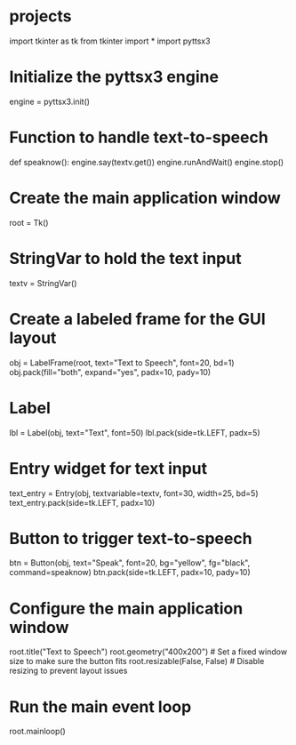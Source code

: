 # projects
import tkinter as tk
from tkinter import *
import pyttsx3

# Initialize the pyttsx3 engine
engine = pyttsx3.init()

# Function to handle text-to-speech
def speaknow():
    engine.say(textv.get())
    engine.runAndWait()
    engine.stop()

# Create the main application window
root = Tk()

# StringVar to hold the text input
textv = StringVar()

# Create a labeled frame for the GUI layout
obj = LabelFrame(root, text="Text to Speech", font=20, bd=1)
obj.pack(fill="both", expand="yes", padx=10, pady=10)

# Label 
lbl = Label(obj, text="Text", font=50)
lbl.pack(side=tk.LEFT, padx=5)

# Entry widget for text input
text_entry = Entry(obj, textvariable=textv, font=30, width=25, bd=5)
text_entry.pack(side=tk.LEFT, padx=10)

# Button to trigger text-to-speech
btn = Button(obj, text="Speak", font=20, bg="yellow", fg="black", command=speaknow)
btn.pack(side=tk.LEFT, padx=10, pady=10)

# Configure the main application window
root.title("Text to Speech")
root.geometry("400x200")  # Set a fixed window size to make sure the button fits
root.resizable(False, False)  # Disable resizing to prevent layout issues

# Run the main event loop
root.mainloop()
